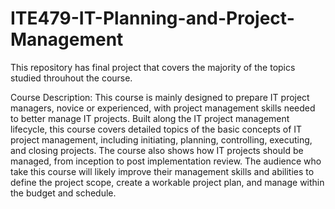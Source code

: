 # ITE479-IT-Planning-and-Project-Management

This repository has final project that covers the majority of the topics studied throuhout the course.

Course  Description: This course is mainly designed to prepare IT project managers, novice or experienced, with project management skills needed to better manage IT projects. Built along the IT project management lifecycle, this course covers detailed topics of the basic concepts of IT project management, including initiating, planning, controlling, executing, and closing projects. The course also shows how IT projects should be managed, from inception to post implementation review.   The audience who take this course will likely improve their management skills and abilities to define the project scope, create a workable project plan, and manage within the budget and schedule.
